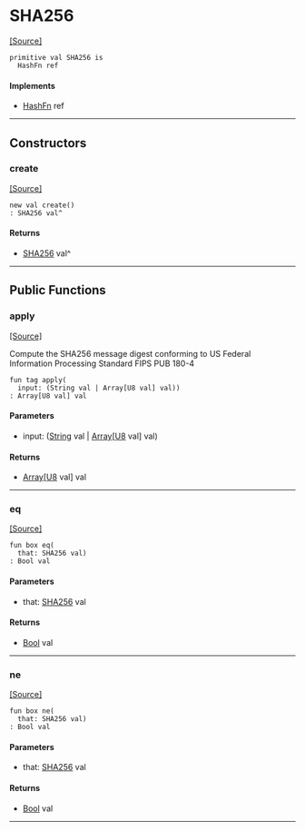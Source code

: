 # SHA256
<span class="source-link">[[Source]](src/crypto/hash_fn.md#L79)</span>
```pony
primitive val SHA256 is
  HashFn ref
```

#### Implements

* [HashFn](crypto-HashFn.md) ref

---

## Constructors

### create
<span class="source-link">[[Source]](src/crypto/hash_fn.md#L79)</span>


```pony
new val create()
: SHA256 val^
```

#### Returns

* [SHA256](crypto-SHA256.md) val^

---

## Public Functions

### apply
<span class="source-link">[[Source]](src/crypto/hash_fn.md#L80)</span>


Compute the SHA256 message digest conforming to US Federal Information
Processing Standard FIPS PUB 180-4


```pony
fun tag apply(
  input: (String val | Array[U8 val] val))
: Array[U8 val] val
```
#### Parameters

*   input: ([String](builtin-String.md) val | [Array](builtin-Array.md)\[[U8](builtin-U8.md) val\] val)

#### Returns

* [Array](builtin-Array.md)\[[U8](builtin-U8.md) val\] val

---

### eq
<span class="source-link">[[Source]](src/crypto/hash_fn.md#L80)</span>


```pony
fun box eq(
  that: SHA256 val)
: Bool val
```
#### Parameters

*   that: [SHA256](crypto-SHA256.md) val

#### Returns

* [Bool](builtin-Bool.md) val

---

### ne
<span class="source-link">[[Source]](src/crypto/hash_fn.md#L80)</span>


```pony
fun box ne(
  that: SHA256 val)
: Bool val
```
#### Parameters

*   that: [SHA256](crypto-SHA256.md) val

#### Returns

* [Bool](builtin-Bool.md) val

---


